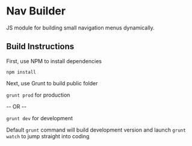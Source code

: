 # Nav Builder
JS module for building small navigation menus dynamically.

Build Instructions
-------------------

First, use NPM to install dependencies

`npm install`

Next, use Grunt to build public folder

`grunt prod` for production

-- OR --

`grunt dev` for development

Default `grunt` command will build development version and launch `grunt watch` to jump straight into coding

